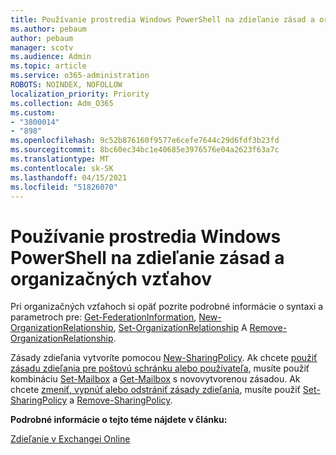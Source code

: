 ```yaml
---
title: Používanie prostredia Windows PowerShell na zdieľanie zásad a organizačných vzťahov
ms.author: pebaum
author: pebaum
manager: scotv
ms.audience: Admin
ms.topic: article
ms.service: o365-administration
ROBOTS: NOINDEX, NOFOLLOW
localization_priority: Priority
ms.collection: Adm_O365
ms.custom:
- "3800014"
- "898"
ms.openlocfilehash: 9c52b876160f9577e6cefe7644c29d6fdf3b23fd
ms.sourcegitcommit: 8bc60ec34bc1e40685e3976576e04a2623f63a7c
ms.translationtype: MT
ms.contentlocale: sk-SK
ms.lasthandoff: 04/15/2021
ms.locfileid: "51826070"
---
```

# <a name="use-powershell-for-sharing-policies-and-organization-relationships"></a>Používanie prostredia Windows PowerShell na zdieľanie zásad a organizačných vzťahov


Pri organizačných vzťahoch si opäť pozrite podrobné informácie o syntaxi a parametroch pre: [Get-FederationInformation](https://docs.microsoft.com/powershell/module/exchange/get-federationinformation), [New-OrganizationRelationship](https://docs.microsoft.com/powershell/module/exchange/new-organizationrelationship), [Set-OrganizationRelationship](https://docs.microsoft.com/powershell/module/exchange/set-organizationrelationship)  A  [Remove-OrganizationRelationship](https://docs.microsoft.com/powershell/module/exchange/remove-organizationrelationship).

Zásady zdieľania vytvoríte pomocou [New-SharingPolicy](https://docs.microsoft.com/powershell/module/exchange/new-sharingpolicy). Ak chcete [použiť zásadu zdieľania pre poštovú schránku alebo používateľa](https://docs.microsoft.com/exchange/sharing/sharing-policies/apply-a-sharing-policy#use-exchange-online-powershell-to-apply-a-sharing-policy-to-one-or-more-mailboxes), musíte použiť kombináciu [Set-Mailbox](https://docs.microsoft.com/powershell/module/exchange/set-mailbox) a [Get-Mailbox](https://docs.microsoft.com/powershell/module/exchange/get-mailbox) s novovytvorenou zásadou. Ak chcete [zmeniť, vypnúť alebo odstrániť zásady zdieľania](https://docs.microsoft.com/exchange/sharing/sharing-policies/modify-a-sharing-policy), musíte použiť [Set-SharingPolicy](https://docs.microsoft.com/powershell/module/exchange/set-sharingpolicy) a [Remove-SharingPolicy](https://docs.microsoft.com/powershell/module/exchange/remove-sharingpolicy).

**Podrobné informácie o tejto téme nájdete v článku:**

[Zdieľanie v Exchangei Online](https://docs.microsoft.com/exchange/sharing/sharing)